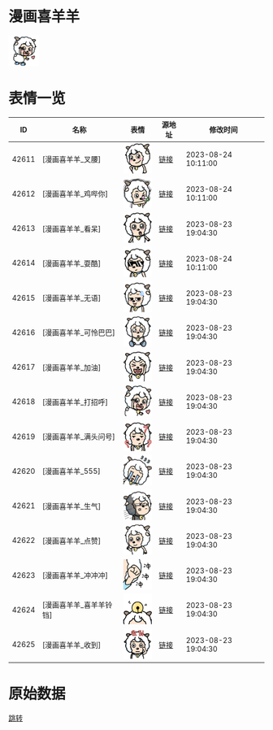 # 漫画喜羊羊

<img src="./cover.png" height="60" alt="cover" />

# 表情一览

|ID|名称|表情|源地址|修改时间|
|----|----|----|----|----|
|42611|[漫画喜羊羊_叉腰]|<img src="./pic/042611_%5B漫画喜羊羊_叉腰%5D.png" height="60" alt="叉腰"/>|[链接](https://i0.hdslb.com/bfs/garb/d85ba41a0a2b24f2d33a79e7d58944836b58850e.png)|2023-08-24 10:11:00|
|42612|[漫画喜羊羊_鸡哔你]|<img src="./pic/042612_%5B漫画喜羊羊_鸡哔你%5D.png" height="60" alt="鸡哔你"/>|[链接](https://i0.hdslb.com/bfs/garb/daa91036dee8d6f0f174fb08aeaf0dc249d4b6e4.png)|2023-08-24 10:11:00|
|42613|[漫画喜羊羊_看呆]|<img src="./pic/042613_%5B漫画喜羊羊_看呆%5D.png" height="60" alt="看呆"/>|[链接](https://i0.hdslb.com/bfs/garb/edd2048b4fe59d7a2ae8030032c1743160aa63f7.png)|2023-08-23 19:04:30|
|42614|[漫画喜羊羊_耍酷]|<img src="./pic/042614_%5B漫画喜羊羊_耍酷%5D.png" height="60" alt="耍酷"/>|[链接](https://i0.hdslb.com/bfs/garb/031cf9607d7543eb3fc8c6f3f1a2145ec81daf40.png)|2023-08-24 10:11:00|
|42615|[漫画喜羊羊_无语]|<img src="./pic/042615_%5B漫画喜羊羊_无语%5D.png" height="60" alt="无语"/>|[链接](https://i0.hdslb.com/bfs/garb/12e420acf8ea037a8a5e1ca5c35beae5515cb55e.png)|2023-08-23 19:04:30|
|42616|[漫画喜羊羊_可怜巴巴]|<img src="./pic/042616_%5B漫画喜羊羊_可怜巴巴%5D.png" height="60" alt="可怜巴巴"/>|[链接](https://i0.hdslb.com/bfs/garb/8b50f17d6e8525a94ac137e1efa619e5e52ef0d1.png)|2023-08-23 19:04:30|
|42617|[漫画喜羊羊_加油]|<img src="./pic/042617_%5B漫画喜羊羊_加油%5D.png" height="60" alt="加油"/>|[链接](https://i0.hdslb.com/bfs/garb/fb87fdc69df27ef0c44a6a7c4cf69a37ceac3739.png)|2023-08-23 19:04:30|
|42618|[漫画喜羊羊_打招呼]|<img src="./pic/042618_%5B漫画喜羊羊_打招呼%5D.png" height="60" alt="打招呼"/>|[链接](https://i0.hdslb.com/bfs/garb/3b2ad77e390c909f7a1ceb607af48ce3e544baa0.png)|2023-08-23 19:04:30|
|42619|[漫画喜羊羊_满头问号]|<img src="./pic/042619_%5B漫画喜羊羊_满头问号%5D.png" height="60" alt="满头问号"/>|[链接](https://i0.hdslb.com/bfs/garb/ac2870626d77b0d1067c0dd1312dc4aeec357dca.png)|2023-08-23 19:04:30|
|42620|[漫画喜羊羊_555]|<img src="./pic/042620_%5B漫画喜羊羊_555%5D.png" height="60" alt="555"/>|[链接](https://i0.hdslb.com/bfs/garb/9ff73fee2e8c04b177b83d1dbb2f32e0f7b3f5d7.png)|2023-08-23 19:04:30|
|42621|[漫画喜羊羊_生气]|<img src="./pic/042621_%5B漫画喜羊羊_生气%5D.png" height="60" alt="生气"/>|[链接](https://i0.hdslb.com/bfs/garb/209df1523eed11edea17646ce2aa673e21cf2a7d.png)|2023-08-23 19:04:30|
|42622|[漫画喜羊羊_点赞]|<img src="./pic/042622_%5B漫画喜羊羊_点赞%5D.png" height="60" alt="点赞"/>|[链接](https://i0.hdslb.com/bfs/garb/90b4fdee3d3b8c73d71635cddcf28a58e804089c.png)|2023-08-23 19:04:30|
|42623|[漫画喜羊羊_冲冲冲]|<img src="./pic/042623_%5B漫画喜羊羊_冲冲冲%5D.png" height="60" alt="冲冲冲"/>|[链接](https://i0.hdslb.com/bfs/garb/5fd210769046a0a2749bd2e99553fe6e925c0311.png)|2023-08-23 19:04:30|
|42624|[漫画喜羊羊_喜羊羊铃铛]|<img src="./pic/042624_%5B漫画喜羊羊_喜羊羊铃铛%5D.png" height="60" alt="喜羊羊铃铛"/>|[链接](https://i0.hdslb.com/bfs/garb/4ce2185e11ec1e7182e01e162a6e6ed0ffa0610c.png)|2023-08-23 19:04:30|
|42625|[漫画喜羊羊_收到]|<img src="./pic/042625_%5B漫画喜羊羊_收到%5D.png" height="60" alt="收到"/>|[链接](https://i0.hdslb.com/bfs/garb/498248b90c9b21c00a7397320b6c5c9a4cdce563.png)|2023-08-23 19:04:30|

# 原始数据

[跳转](./raw.json)

